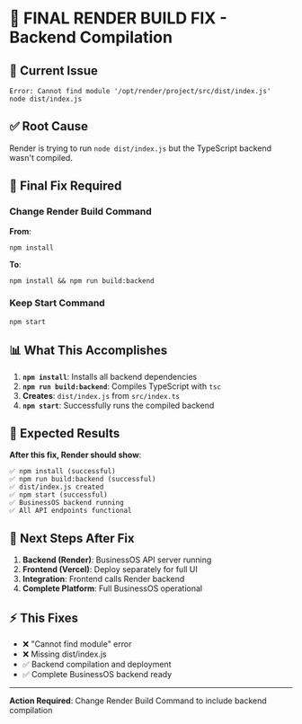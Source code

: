 # 🎯 FINAL RENDER BUILD FIX - Backend Compilation

## 🚨 **Current Issue**
```
Error: Cannot find module '/opt/render/project/src/dist/index.js'
node dist/index.js
```

## ✅ **Root Cause**
Render is trying to run `node dist/index.js` but the TypeScript backend wasn't compiled.

## 🔧 **Final Fix Required**

### **Change Render Build Command**
**From**:
```
npm install
```

**To**:
```
npm install && npm run build:backend
```

### **Keep Start Command**
```
npm start
```

## 📊 **What This Accomplishes**

1. **`npm install`**: Installs all backend dependencies
2. **`npm run build:backend`**: Compiles TypeScript with `tsc`
3. **Creates**: `dist/index.js` from `src/index.ts`
4. **`npm start`**: Successfully runs the compiled backend

## 🎉 **Expected Results**

**After this fix, Render should show**:
```
✅ npm install (successful)
✅ npm run build:backend (successful)
✅ dist/index.js created
✅ npm start (successful)
✅ BusinessOS backend running
✅ All API endpoints functional
```

## 🚀 **Next Steps After Fix**

1. **Backend (Render)**: BusinessOS API server running
2. **Frontend (Vercel)**: Deploy separately for full UI
3. **Integration**: Frontend calls Render backend
4. **Complete Platform**: Full BusinessOS operational

## ⚡ **This Fixes**
- ❌ "Cannot find module" error
- ❌ Missing dist/index.js
- ✅ Backend compilation and deployment
- ✅ Complete BusinessOS backend ready

---

**Action Required**: Change Render Build Command to include backend compilation